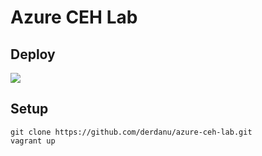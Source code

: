 # Azure CEH Lab
## Deploy

<a href="https://portal.azure.com/#create/Microsoft.Template/uri/https%3A%2F%2Fraw.githubusercontent.com%2Fderdanu%2Fazure-ceh-lab%2Fmaster%2Fazure-deploy.json" target="_blank">
    <img src="http://azuredeploy.net/deploybutton.png"/>
</a>

## Setup

```
git clone https://github.com/derdanu/azure-ceh-lab.git
vagrant up 
```
